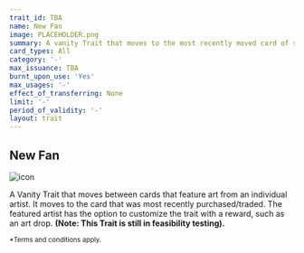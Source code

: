 ```yaml
---
trait_id: TBA
name: New Fan
image: PLACEHOLDER.png
summary: A vanity Trait that moves to the most recently moved card of specified artist.
card_types: All
category: '-'
max_issuance: TBA
burnt_upon_use: 'Yes'
max_usages: '-'
effect_of_transferring: None
limit: '-'
period_of_validity: '-'
layout: trait
---
```


## New Fan

![icon](/assets/images/trait-icons/{{page.image}})

 A Vanity Trait that moves between cards that feature art from an individual artist. It moves to the card that was most recently purchased/traded. The featured artist has the option to customize the trait with a reward, such as an art drop. **(Note: This Trait is still in feasibility testing).**

<small>*Terms and conditions apply.</small>

